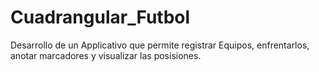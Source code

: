 # Cuadrangular_Futbol
Desarrollo de un Applicativo que permite registrar Equipos, enfrentarlos, anotar marcadores y visualizar las posisiones.
